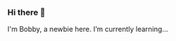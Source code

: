 ### Hi there 👋
I'm Bobby, a newbie here.
I’m currently learning...
<!--
**bopcho/bopcho** is a ✨ _special_ ✨ repository because its `README.md` (this file) appears on your GitHub profile.

Here are some ideas to get you started:

- 🔭 I’m currently working on learning to code
- 🌱 I’m currently learning to code
- 👯 I’m looking to collaborate on code
- 🤔 I’m looking for help with code
- 💬 Ask me about code
- 📫 How to reach me: code
- 😄 Pronouns: code
- ⚡ Fun fact: code!
-->
